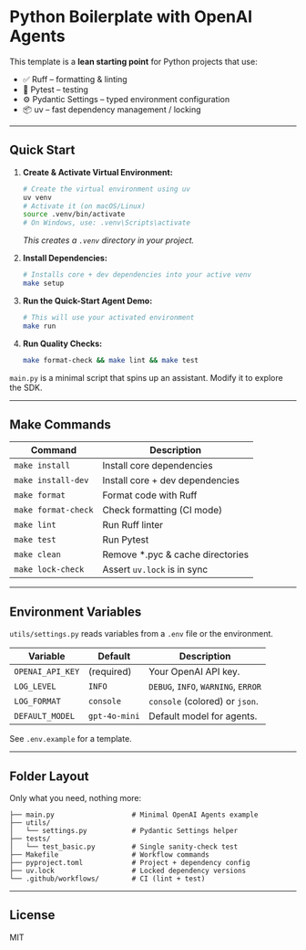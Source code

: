 # Python Boilerplate with OpenAI Agents

This template is a **lean starting point** for Python projects that use:

* ✅ Ruff – formatting & linting
* 🧪 Pytest – testing
* ⚙️ Pydantic Settings – typed environment configuration
* 📦 uv – fast dependency management / locking

---

## Quick Start

1.  **Create & Activate Virtual Environment:**
    ```bash
    # Create the virtual environment using uv
    uv venv
    # Activate it (on macOS/Linux)
    source .venv/bin/activate
    # On Windows, use: .venv\Scripts\activate
    ```
    *This creates a `.venv` directory in your project.*

2.  **Install Dependencies:**
    ```bash
    # Installs core + dev dependencies into your active venv
    make setup
    ```

3.  **Run the Quick-Start Agent Demo:**
    ```bash
    # This will use your activated environment
    make run
    ```

4.  **Run Quality Checks:**
    ```bash
    make format-check && make lint && make test
    ```

`main.py` is a minimal script that spins up an assistant. Modify it to explore the SDK.

---

## Make Commands

| Command            | Description                          |
| ------------------ | ------------------------------------ |
| `make install`     | Install core dependencies            |
| `make install-dev` | Install core + dev dependencies      |
| `make format`      | Format code with Ruff                |
| `make format-check`| Check formatting (CI mode)           |
| `make lint`        | Run Ruff linter                      |
| `make test`        | Run Pytest                           |
| `make clean`       | Remove *.pyc & cache directories     |
| `make lock-check`  | Assert `uv.lock` is in sync          |

---

## Environment Variables

`utils/settings.py` reads variables from a `.env` file or the environment.

| Variable          | Default       | Description                          |
| ----------------- | ------------- | ------------------------------------ |
| `OPENAI_API_KEY`  | (required)    | Your OpenAI API key.                 |
| `LOG_LEVEL`       | `INFO`        | `DEBUG`, `INFO`, `WARNING`, `ERROR`  |
| `LOG_FORMAT`      | `console`     | `console` (colored) or `json`.       |
| `DEFAULT_MODEL`   | `gpt-4o-mini` | Default model for agents.            |

See `.env.example` for a template.

---

## Folder Layout

Only what you need, nothing more:

```
├── main.py                   # Minimal OpenAI Agents example
├── utils/
│   └── settings.py           # Pydantic Settings helper
├── tests/
│   └── test_basic.py         # Single sanity-check test
├── Makefile                  # Workflow commands
├── pyproject.toml            # Project + dependency config
├── uv.lock                   # Locked dependency versions
└── .github/workflows/        # CI (lint + test)
```

---

## License

MIT
